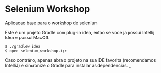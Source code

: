 # Selenium Workshop
Aplicacao base para o workshop de selenium

Este é um projeto Gradle com plug-in idea, entao se voce ja possui Intellij Idea e possui MacOS:

    $ ./gradlew idea
    $ open selenium_workshop.ipr

Caso contrário, apenas abra o projeto na sua IDE favorita (recomendamos IntelliJ) e sincronize o Gradle para instalar as dependencias.
_

